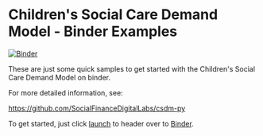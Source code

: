 # Children's Social Care Demand Model - Binder Examples

[![Binder](https://mybinder.org/badge_logo.svg)][launch]

These are just some quick samples to get started with the
Children's Social Care Demand Model on binder.

For more detailed information, see:

https://github.com/SocialFinanceDigitalLabs/csdm-py

To get started, just click [launch][launch] to header over to [Binder][binder].


[launch]: https://mybinder.org/v2/gh/SocialFinanceDigitalLabs/csdmpy-binder/HEAD?labpath=start-here.ipynb
[binder]: https://mybinder.org
